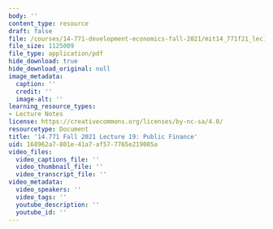 ```yaml
---
body: ''
content_type: resource
draft: false
file: /courses/14-771-development-economics-fall-2021/mit14_771f21_lec19_pf22.pdf
file_size: 1125009
file_type: application/pdf
hide_download: true
hide_download_original: null
image_metadata:
  caption: ''
  credit: ''
  image-alt: ''
learning_resource_types:
- Lecture Notes
license: https://creativecommons.org/licenses/by-nc-sa/4.0/
resourcetype: Document
title: '14.771 Fall 2021 Lecture 19: Public Finance'
uid: 168962a7-801e-41a7-af57-7765e219085a
video_files:
  video_captions_file: ''
  video_thumbnail_file: ''
  video_transcript_file: ''
video_metadata:
  video_speakers: ''
  video_tags: ''
  youtube_description: ''
  youtube_id: ''
---
```

